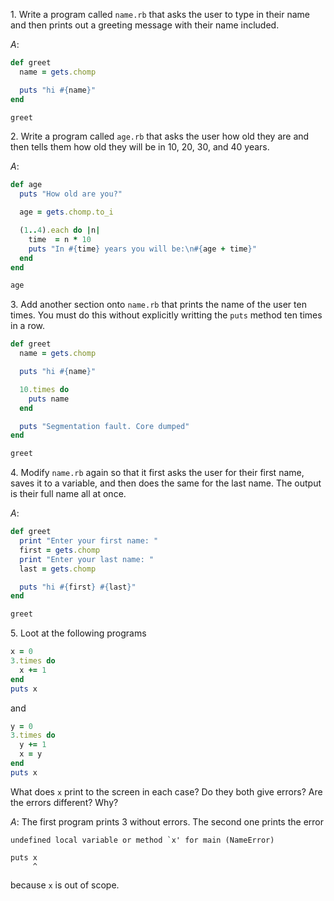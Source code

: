 $1.$ Write a program called `name.rb` that asks the user to type in their name and then prints out a greeting message with their name included.

$A:$

```ruby
def greet
  name = gets.chomp

  puts "hi #{name}"
end

greet
```

$2.$ Write a program called `age.rb` that asks the user how old they are and then tells them how old they will be in 10, 20, 30, and 40 years.

$A:$

```ruby
def age
  puts "How old are you?"

  age = gets.chomp.to_i

  (1..4).each do |n|
    time  = n * 10
    puts "In #{time} years you will be:\n#{age + time}"
  end
end

age
```

$3.$ Add another section onto `name.rb` that prints the name of the user ten times. You must do this without explicitly writting the `puts` method ten times in a row.

```ruby
def greet
  name = gets.chomp

  puts "hi #{name}"

  10.times do
    puts name
  end

  puts "Segmentation fault. Core dumped"
end

greet
```

$4.$ Modify `name.rb` again so that it first asks the user for their first name, saves it to a variable, and then does the same for the last name. The output is their full name all at once.

$A:$

```ruby
def greet
  print "Enter your first name: "
  first = gets.chomp
  print "Enter your last name: "
  last = gets.chomp

  puts "hi #{first} #{last}"
end

greet
```

$5.$ Loot at the following programs

```ruby
x = 0
3.times do
  x += 1
end
puts x
```

and

```ruby
y = 0
3.times do
  y += 1
  x = y
end
puts x
```

What does `x` print to the screen in each case? Do they both give errors? Are the errors different? Why?

$A:$
The first program prints 3 without errors. The second one prints the error

```
undefined local variable or method `x' for main (NameError)

puts x
     ^
```

because `x` is out of scope.
